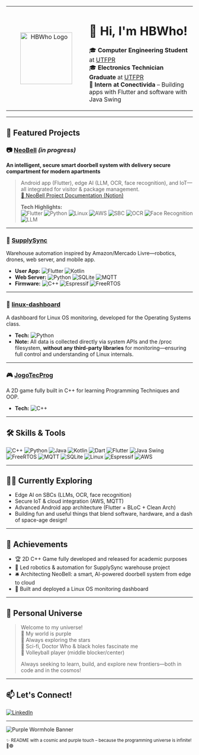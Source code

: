 <table>
  <tr>
    <td width="200" align="center" valign="middle">
      <img src="https://media.discordapp.net/attachments/1249131937033879683/1374781708918067251/Logo_Completa.jpeg?ex=682f4cbd&is=682dfb3d&hm=54d8bae3ca4937f4fb1c66089038607c0f76c9b9f84b2b3e9a1ebd38ba96956a&=&format=webp&width=200&height=200" width="140" alt="HBWho Logo"/>
    </td>
    <td valign="middle">
      <h1>👋 Hi, I'm HBWho!</h1>
      <p>
        🎓 <b>Computer Engineering Student</b> at <a href="https://www.utfpr.edu.br/">UTFPR</a><br>
        🎓 <b>Electronics Technician Graduate</b> at <a href="https://www.utfpr.edu.br/">UTFPR</a><br>
        💼 <b>Intern at Conectivida</b> – Building apps with Flutter and software with Java Swing
      </p>
    </td>
  </tr>
</table>

---

## 🚀 Featured Projects

### 📷 [NeoBell](https://github.com/HBWho/NeoBell) *(in progress)*
**An intelligent, secure smart doorbell system with delivery secure compartment for modern apartments**  
> Android app (Flutter), edge AI (LLM, OCR, face recognition), and IoT—all integrated for visitor & package management.  
> [📝 NeoBell Project Documentation (Notion)](https://utopian-asterisk-ca0.notion.site/NeoBell-1deb3933ee48801ea5b1c806137cb59d)
>
> **Tech Highlights:**  
> ![Flutter](https://img.shields.io/badge/Flutter-02569B?style=flat&logo=flutter&logoColor=white)
![Python](https://img.shields.io/badge/Python-3776AB?style=flat&logo=python&logoColor=white)
![Linux](https://img.shields.io/badge/Linux-FCC624?style=flat&logo=linux&logoColor=black)
![AWS](https://img.shields.io/badge/AWS-232F3E?style=flat&logo=amazon-aws&logoColor=white)
![SBC](https://img.shields.io/badge/SBC-Radxa-009688?style=flat)
![OCR](https://img.shields.io/badge/OCR-Important-7C3AED?style=flat)
![Face Recognition](https://img.shields.io/badge/Face_Recognition-AI-7C3AED?style=flat)
![LLM](https://img.shields.io/badge/LLM-Edge_AI-7C3AED?style=flat)

---

### 🤖 [SupplySync](https://github.com/IshikawaRasoto/SupplySync)
Warehouse automation inspired by Amazon/Mercado Livre—robotics, drones, web server, and mobile app.

- **User App:** ![Flutter](https://img.shields.io/badge/Flutter-02569B?style=flat&logo=flutter&logoColor=white) ![Kotlin](https://img.shields.io/badge/Kotlin-7F52FF?style=flat&logo=kotlin&logoColor=white)
- **Web Server:** ![Python](https://img.shields.io/badge/Python-3776AB?style=flat&logo=python&logoColor=white) ![SQLite](https://img.shields.io/badge/SQLite-003B57?style=flat&logo=sqlite&logoColor=white) ![MQTT](https://img.shields.io/badge/MQTT-660066?style=flat)
- **Firmware:** ![C++](https://img.shields.io/badge/C++-00599C?style=flat&logo=c%2B%2B&logoColor=white) ![Espressif](https://img.shields.io/badge/Espressif-E7352C?style=flat&logo=espressif&logoColor=white) ![FreeRTOS](https://img.shields.io/badge/FreeRTOS-28BDF2?style=flat)

---

### 🐧 [linux-dashboard](https://github.com/HBWho/linux-dashboard)
A dashboard for Linux OS monitoring, developed for the Operating Systems class.

- **Tech:** ![Python](https://img.shields.io/badge/Python-3776AB?style=flat&logo=python&logoColor=white)
- **Note:** All data is collected directly via system APIs and the /proc filesystem, **without any third-party libraries** for monitoring—ensuring full control and understanding of Linux internals.

---

### 🎮 [JogoTecProg](https://github.com/walger-lucas/JogoTecProg)
A 2D game fully built in C++ for learning Programming Techniques and OOP.

- **Tech:** ![C++](https://img.shields.io/badge/C++-00599C?style=flat&logo=c%2B%2B&logoColor=white)

---

## 🛠️ Skills & Tools

![C++](https://img.shields.io/badge/C++-00599C?style=flat&logo=c%2B%2B&logoColor=white)
![Python](https://img.shields.io/badge/Python-3776AB?style=flat&logo=python&logoColor=white)
![Java](https://img.shields.io/badge/Java-007396?style=flat&logo=java&logoColor=white)
![Kotlin](https://img.shields.io/badge/Kotlin-7F52FF?style=flat&logo=kotlin&logoColor=white)
![Dart](https://img.shields.io/badge/Dart-0175C2?style=flat&logo=dart&logoColor=white)
![Flutter](https://img.shields.io/badge/Flutter-02569B?style=flat&logo=flutter&logoColor=white)
![Java Swing](https://img.shields.io/badge/Java%20Swing-007396?style=flat&logo=java&logoColor=white)
![FreeRTOS](https://img.shields.io/badge/FreeRTOS-28BDF2?style=flat)
![MQTT](https://img.shields.io/badge/MQTT-660066?style=flat)
![SQLite](https://img.shields.io/badge/SQLite-003B57?style=flat&logo=sqlite&logoColor=white)
![Linux](https://img.shields.io/badge/Linux-FCC624?style=flat&logo=linux&logoColor=black)
![Espressif](https://img.shields.io/badge/Espressif-E7352C?style=flat&logo=espressif&logoColor=white)
![AWS](https://img.shields.io/badge/AWS-232F3E?style=flat&logo=amazon-aws&logoColor=white)

---

## 🧑‍🚀 Currently Exploring

- Edge AI on SBCs (LLMs, OCR, face recognition)
- Secure IoT & cloud integration (AWS, MQTT)
- Advanced Android app architecture (Flutter + BLoC + Clean Arch)
- Building fun and useful things that blend software, hardware, and a dash of space-age design!

---

## 🏅 Achievements

- 🏆 2D C++ Game fully developed and released for academic purposes
- 🤖 Led robotics & automation for SupplySync warehouse project
- 🛎️ Architecting NeoBell: a smart, AI-powered doorbell system from edge to cloud
- 🐧 Built and deployed a Linux OS monitoring dashboard

---

## 🌌 Personal Universe

> Welcome to my universe!  
> 💜 My world is purple  
> 🚀 Always exploring the stars  
> 👾 Sci-fi, Doctor Who & black holes fascinate me  
> 🏐 Volleyball player (middle blocker/center)  
>  
> Always seeking to learn, build, and explore new frontiers—both in code and in the cosmos!

---

## 📫 Let's Connect!

[![LinkedIn](https://img.shields.io/badge/LinkedIn-Alexei%20Lara-0077B5?style=flat-square&logo=linkedin)](https://www.linkedin.com/in/alexei-lara/)

---

![Purple Wormhole Banner](https://media.discordapp.net/attachments/1249131937033879683/1374556679483428945/wormhole.png?ex=6842ea6a&is=684198ea&hm=e92ae8500e98803b09242d77dd4c659c8fb11e50eb73de406afbfa73492fba8e&=&format=webp&quality=lossless&width=1376&height=917)

<sub>✨ README with a cosmic and purple touch – because the programming universe is infinite! 🚀🟣</sub>
